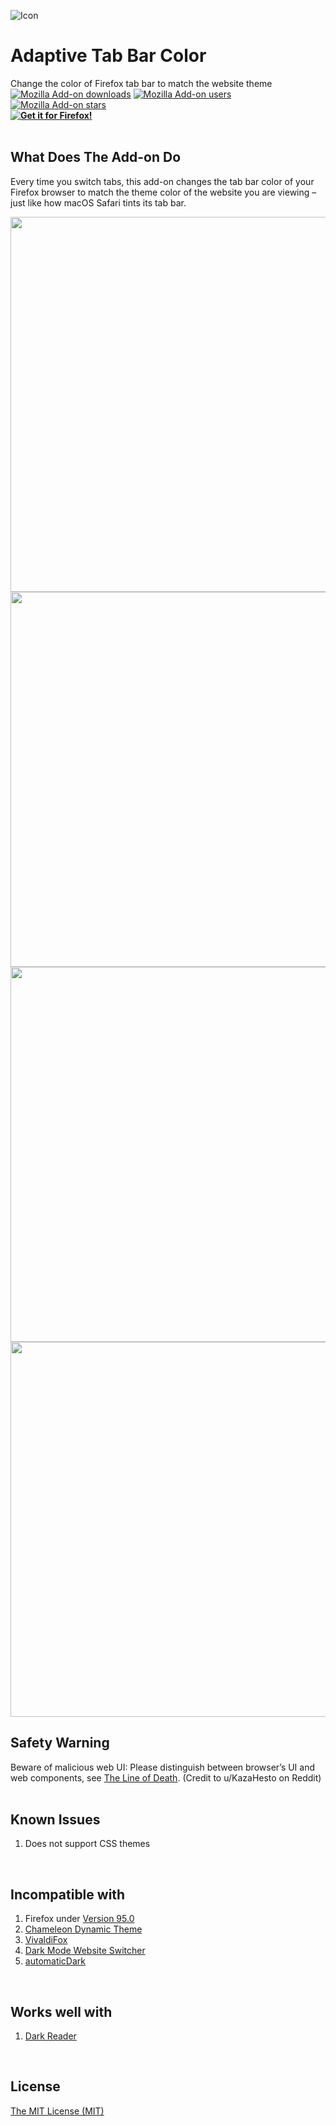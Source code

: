 ![Icon](https://github.com/YS-Wong/Adaptive-Tab-Bar-Color/blob/main/images/ATBC_128.png)
# Adaptive Tab Bar Color
Change the color of Firefox tab bar to match the website theme  
[![Mozilla Add-on downloads](https://img.shields.io/amo/d/dark-mode-website-switcher.svg)](https://addons.mozilla.org/firefox/addon/adaptive-tab-bar-color/?utm_source=github.com&utm_medium=git&utm_content=badge-downloads&campaign=github)
[![Mozilla Add-on users](https://img.shields.io/amo/users/dark-mode-website-switcher.svg)](https://addons.mozilla.org/firefox/addon/adaptive-tab-bar-color/?utm_source=github.com&utm_medium=git&utm_content=badge-users&campaign=github)
[![Mozilla Add-on stars](https://img.shields.io/amo/stars/dark-mode-website-switcher.svg)](https://addons.mozilla.org/firefox/addon/adaptive-tab-bar-color/reviews/?utm_source=github.com&utm_medium=git&utm_content=badge-stars&campaign=github)
<br>
**[![Get it for Firefox!](https://addons.cdn.mozilla.net/static/img/addons-buttons/AMO-button_1.png)](https://addons.mozilla.org/firefox/addon/adaptive-tab-bar-color/?utm_source=github.com&utm_medium=git&utm_content=download-button&campaign=github)**  
<br>

## What Does The Add-on Do
Every time you switch tabs, this add-on changes the tab bar color of your Firefox browser to match the theme color of the website you are viewing – just like how macOS Safari tints its tab bar.  

<img src="https://github.com/YS-Wong/Adaptive-Tab-Bar-Color/blob/main/pictures/ATBC_showcase_5.jpg" width="600">

<img src="https://github.com/YS-Wong/Adaptive-Tab-Bar-Color/blob/main/pictures/ATBC_showcase_4.jpg" width="600">

<img src="https://github.com/YS-Wong/Adaptive-Tab-Bar-Color/blob/main/pictures/ATBC_showcase_1.jpg" width="600">

<img src="https://github.com/YS-Wong/Adaptive-Tab-Bar-Color/blob/main/pictures/ATBC_showcase_2.jpg" width="600">
<br>

## Safety Warning
Beware of malicious web UI: Please distinguish between browser’s UI and web components, see <a href="https://textslashplain.com/2017/01/14/the-line-of-death/">The Line of Death</a>. (Credit to u/KazaHesto on Reddit)  
<br>

## Known Issues  
1. Does not support CSS themes  
<br>

## Incompatible with

1. Firefox under <a href="https://www.mozilla.org/en-US/firefox/95.0/releasenotes/">Version 95.0</a>  
2. <a href="https://addons.mozilla.org/firefox/addon/chameleon-dynamic-theme-fixed/">Chameleon Dynamic Theme</a>  
3. <a href="https://addons.mozilla.org/firefox/addon/vivaldifox/">VivaldiFox</a>  
4. <a href="https://addons.mozilla.org/firefox/addon/dark-mode-website-switcher/">Dark Mode Website Switcher</a>  
5. <a href="https://addons.mozilla.org/firefox/addon/automatic-dark/">automaticDark</a>  
<br>

## Works well with

1. <a href="https://addons.mozilla.org/firefox/addon/darkreader/">Dark Reader</a>  
<br>

## License
[The MIT License (MIT)](https://github.com/YS-Wong/Adaptive-Tab-Bar-Color/raw/main/LICENSE)  
<br>
